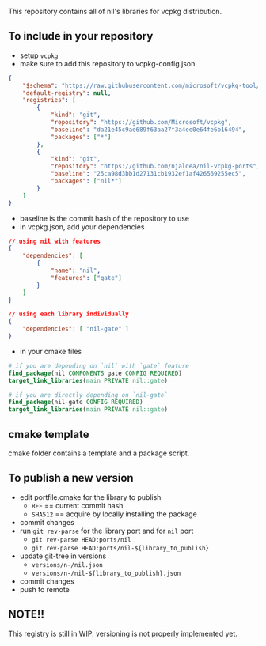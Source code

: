 This repository contains all of nil's libraries for vcpkg distribution.

## To include in your repository

- setup `vcpkg`
- make sure to add this repository to vcpkg-config.json

```json
{
    "$schema": "https://raw.githubusercontent.com/microsoft/vcpkg-tool/main/docs/vcpkg-configuration.schema.json",
    "default-registry": null,
    "registries": [
        {
            "kind": "git",
            "repository": "https://github.com/Microsoft/vcpkg",
            "baseline": "da21e45c9ae689f63aa27f3a4ee0e64fe6b16494",
            "packages": ["*"]
        }, 
        {
            "kind": "git",
            "repository": "https://github.com/njaldea/nil-vcpkg-ports",
            "baseline": "25ca98d3bb1d27131cb1932ef1af426569255ec5",
            "packages": ["nil*"]
        }
    ]
}
```

- baseline is the commit hash of the repository to use
- in vcpkg.json, add your dependencies

```json
// using nil with features
{
    "dependencies": [
        {
            "name": "nil",
            "features": ["gate"]
        }
    ]
}

// using each library individually
{
    "dependencies": [ "nil-gate" ]
}
```

- in your cmake files
```cmake
# if you are depending on `nil` with `gate` feature
find_package(nil COMPONENTS gate CONFIG REQUIRED)
target_link_libraries(main PRIVATE nil::gate)

# if you are directly depending on `nil-gate`
find_package(nil-gate CONFIG REQUIRED)
target_link_libraries(main PRIVATE nil::gate)
```

## cmake template

cmake folder contains a template and a package script.

## To publish a new version

- edit portfile.cmake for the library to publish
    - `REF` == current commit hash
    - `SHA512` == acquire by locally installing the package
- commit changes
- run `git rev-parse` for the library port and for `nil` port
    - `git rev-parse HEAD:ports/nil`
    - `git rev-parse HEAD:ports/nil-${library_to_publish}`
- update git-tree in versions
    - `versions/n-/nil.json`
    - `versions/n-/nil-${library_to_publish}.json`
- commit changes
- push to remote

## NOTE!!

This registry is still in WIP. versioning is not properly implemented yet.
